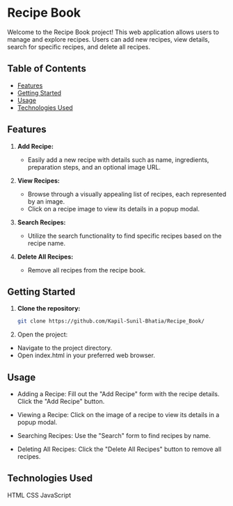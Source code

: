 # Recipe Book

Welcome to the Recipe Book project! This web application allows users to manage and explore recipes. Users can add new recipes, view details, search for specific recipes, and delete all recipes.

## Table of Contents

- [Features](#features)
- [Getting Started](#getting-started)
- [Usage](#usage)
- [Technologies Used](#technologies-used)

## Features

1. **Add Recipe:**
   - Easily add a new recipe with details such as name, ingredients, preparation steps, and an optional image URL.

2. **View Recipes:**
   - Browse through a visually appealing list of recipes, each represented by an image.
   - Click on a recipe image to view its details in a popup modal.

3. **Search Recipes:**
   - Utilize the search functionality to find specific recipes based on the recipe name.

4. **Delete All Recipes:**
   - Remove all recipes from the recipe book.

## Getting Started

1. **Clone the repository:**
   ```bash
   git clone https://github.com/Kapil-Sunil-Bhatia/Recipe_Book/
2. Open the project:
  - Navigate to the project directory.
  - Open index.html in your preferred web browser.

## Usage
   
  - Adding a Recipe:
  Fill out the "Add Recipe" form with the recipe details.
  Click the "Add Recipe" button.

  - Viewing a Recipe:
  Click on the image of a recipe to view its details in a popup modal.

  - Searching Recipes:
  Use the "Search" form to find recipes by name.

  - Deleting All Recipes:
  Click the "Delete All Recipes" button to remove all recipes.

## Technologies Used
HTML
CSS
JavaScript
